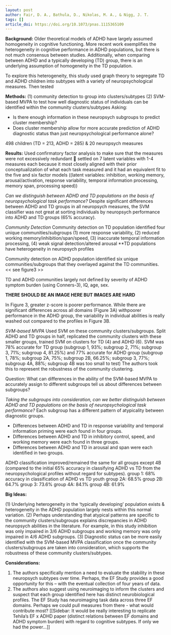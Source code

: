 ```yaml
---
layout: post
author: Fair, D. A., Bathula, D., Nikolas, M. A., & Nigg, J. T. 
tags: []
article_doi: https://doi.org/10.1073/pnas.1115365109
---
```


**Background:** Older theoretical models of ADHD have largely assumed homogeneity in cognitive functioning. More recent work exemplifies the heterogeneity in cognitive performance in ADHD populations, but there is not much consensus between studies. Additionally, when comparing between ADHD and a typically developing (TD) group, there is an underlying assumption of homogeneity in the TD population.

To explore this heterogeneity, this study used graph theory to segregate TD and ADHD children into subtypes with a variety of neuropsychological measures. Then tested 

**Methods:** (1) community detection to group into clusters/subtypes (2) SVM-based MVPA to test how well diagnostic status of individuals can be identified within the community clusters/subtypes
Asking:
-	Is there enough information in these neuropsych subgroups to predict cluster membership?
-	Does cluster membership allow for more accurate prediction of ADHD diagnostic status than just neuropsychological performance alone?

498 children (TD = 213, ADHD = 285) & 20 neuropsych measures 

**Results:**
Used confirmatory factor analysis to make sure that the measures were not excessively redundant  settled on 7 latent variables with 1-4 measures each because it most closely aligned with their prior conceptualization of what each task measured and it had an equivalent fit to the five and six factor models ((latent variables: inhibition, working memory, arousal/activation, response variability, temporal information processing, memory span, processing speed))

_Can we distinguish between ADHD and TD populations on the basis of neuropsychological task performance?_
Despite significant differences between ADHD and TD groups in all neuropsych measures, the SVM classifier was not great at sorting individuals by neuropsych performance into ADHD and TD groups (65% accuracy).

_Community Detection_
Community detection on TD population identified four unique communities/subgroups (1) more response variability, (2) reduced working memory/inhibition/span/speed, (3) inaccurate temporal information processing, (4) weak signal detection/altered arousal
**TD populations have heterogeneity in neuropsych profiles

Community detection on ADHD population identified six unique communities/subgroups that they overlayed against the TD communities. << see figure3 >>

TD and ADHD communities largely not defined by severity of ADHD symptom burden (using Conners-3), IQ, age, sex.


**THERE SHOULD BE AN IMAGE HERE BUT IMAGES ARE HARD**

In Figure 3, greater z-score is poorer performance.
While there are significant differences across all domains (Figure 3A) withpoorer performance in the ADHD group, the variability in individual abilities is really washed out compared to the profiles in Figure 3B.

_SVM-based MVPA_
Used SVM on these community clusters/subgroups. Split ADHD and TD groups in half, replicated the community clusters with these smaller groups, trained SVM on clusters for TD (4) and ADHD (6). SVM was 78% accurate for TD group (subgroup 1, 93%; subgroup 2, 71%; subgroup 3, 71%; subgroup 4, 81.25%) and 77% accurate for ADHD group (subgroup 1, 78%; subgroup 2A, 75%; subgroup 2B, 66.25%; subgroup 3, 77%; subgroup 4A, 88%; subgroup 4B was too small to test)
The authors took this to represent the robustness of the community clustering. 

Question: What can differences in the ability of the SVM-based MVPA to accurately assign to different subgroups tell us about differences between subgroups?

_Taking the subgroups into consideration, can we better distinguish between ADHD and TD populations on the basis of neuropsychological task performance?_
Each subgroup has a different pattern of atypicality between diagnostic groups.
* Differences between ADHD and TD in response variability and temporal information priming were each found in four groups.
* Differences between ADHD and TD in inhibitory control, speed, and working memory were each found in three groups.
* Differences between ADHD and TD in arousal and span were each identified in two groups.

ADHD classification improved/remained the same for all groups except 4B (compared to the initial 65% accuracy in classifying ADHD vs TD from the neuropsychological profiles without regard for subtypes).
group 1: 68% accuracy in classification of ADHD vs TD youth
group 2A: 68.5%
group 2B: 64.7%
group 3: 73.6%
group 4A: 84.1%
group 4B: 61.9%

**Big Ideas:**

(1)	Underlying heterogeneity in the ‘typically developing’ population exists & heterogeneity in the ADHD population largely nests within this normal variation.
(2)	Perhaps understanding that atypical patterns are specific to the community clusters/subgroups explains discrepancies in ADHD neuropsych abilities in the literature. For example, in this study inhibition was only impaired in 3/6 ADHD subgroups and working memory was only impaired in 4/6 ADHD subgroups.
(3)	Diagnostic status can be more easily identified with the SVM-based MVPA classification once the community clusters/subgroups are taken into consideration, which supports the robustness of these community clusters/subtypes.

**Considerations:**

1. The authors specifically mention a need to evaluate the stability in these neuropsych subtypes over time. Perhaps, the EF Study provides a good opportunity for this – with the eventual collection of four years of data.
2. The authors also suggest using neuroimaging to inform the clusters and suspect that each group identified here has distinct neurobiological profiles. The EF Study has neuroimaging task data across three EF domains. Perhaps we could pull measures from there - what would contribute most? [[Sidebar: It would be really interesting to replicate Tehila’s EF x ADHD paper (distinct relations between EF domains and ADHD symptom burden) with regard to cognitive subtypes. If only we had the power…]]

